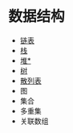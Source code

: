 # 数据结构

- [链表](LinkedList.md)
- [栈](Stack.md)
- [堆*](Heap.md)
- [树](Tree.md)
- [散列表](HashTable.md)
- 图
- 集合
- 多重集
- 关联数组
